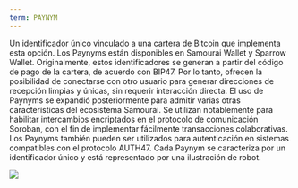 ```yaml
---
term: PAYNYM
---
```


Un identificador único vinculado a una cartera de Bitcoin que implementa esta opción. Los Paynyms están disponibles en Samourai Wallet y Sparrow Wallet. Originalmente, estos identificadores se generan a partir del código de pago de la cartera, de acuerdo con BIP47. Por lo tanto, ofrecen la posibilidad de conectarse con otro usuario para generar direcciones de recepción limpias y únicas, sin requerir interacción directa. El uso de Paynyms se expandió posteriormente para admitir varias otras características del ecosistema Samourai. Se utilizan notablemente para habilitar intercambios encriptados en el protocolo de comunicación Soroban, con el fin de implementar fácilmente transacciones colaborativas. Los Paynyms también pueden ser utilizados para autenticación en sistemas compatibles con el protocolo AUTH47. Cada Paynym se caracteriza por un identificador único y está representado por una ilustración de robot.

![](../../dictionnaire/assets/37.png)
